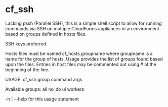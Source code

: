 # cf_ssh

Lacking pssh (Parallel SSH), this is a simple shell script to allow for running commands via SSH on multiple CloudForms appliances in an environment based on groups defined in hosts files.

SSH keys preferred.

Hosts files must be named cf_hosts.groupname where groupname is a name for the group of hosts.  Usage provides the list of groups found based upon the files.  Entries in host files may be commented out using # at the beginning of the line.

USAGE: cf_ssh group command args

Available groups:
all
no_db
ui
workers

-h | --help for this usage statement

